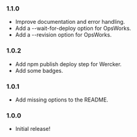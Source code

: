### 1.1.0

- Improve documentation and error handling.
- Add a --wait-for-deploy option for OpsWorks.
- Add a --revision option for OpsWorks.

### 1.0.2

- Add npm publish deploy step for Wercker.
- Add some badges.

### 1.0.1

- Add missing options to the README.

### 1.0.0

- Initial release!
